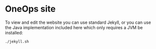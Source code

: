 # OneOps site

To view and edit the website you can use standard Jekyll, or you can use the Java implementation included here which only requires a JVM be installed:

```
./jekyll.sh
```
